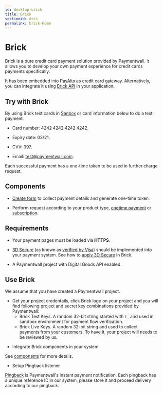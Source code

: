 ```yaml
---
id: desktop-brick
title: Brick
sectionid: docs
permalink: brick-home
---
```

# Brick

<div id="payment-form-container">
</div>
<script src="https://api.paymentwall.com/brick/brick.1.4.js"></script>
<script type="text/javascript">
	var brick = new Brick({
		public_key: 't_a93db6bffafdda5c57ab48296fdbba',
		amount: 0.99,
		currency: 'USD',
		container: 'payment-form-container',
		action: 'http://testbed1.stuffio.com/bricktest/brick-doc.php',
		form: {
			merchant: 'Your store',
			product: 'Your goods name',
			pay_button: 'Pay',
			zip: true
		}
	});

	brick.showPaymentForm(function(data) {

	}, function(errors) {
    // handle errors
	});
</script>

Brick is a pure credit card payment solution provided by Paymentwall. It allows you to develop your own payment experience for credit cards payments specifically.

It has been embedded into [PayAlto](/payalto-home) as credit card gateway. Alternatively, you can integrate it using [Brick API](/API-Reference#section-brick-onetime-token) in your application. 

## Try with Brick

By using Brick test cards in [Sanbox](/brick/sandbox) or card information below to do a test payment.

* Card number: 4242 4242 4242 4242.

* Expiry date: 03/21.

* CVV: 097.

* Email: test@paymentwall.com.

Each successful payment has a one-time token to be used in further charge request.

## Components

* [Create form](/brick/create-form) to collect payment details and generate one-time token. 

* Perform request according to your product type, [onetime payment](/brick/charge) or [subscription](/brick/subscription).

## Requirements

* Your payment pages must be loaded via **HTTPS**.

* [3D Secure](http://www.mastercard.com/gateway/implementation_guides/3D-Secure.html) (as known as [verified by Visa](https://www.visaeurope.com/making-payments/verified-by-visa/)) should be implemented into your payment system. See how to [apply 3D Secure](/brick/3dSecure) in Brick.

* A Paymentwall project with Digital Goods API enabled.

## Use Brick

We assume that you have created a Paymentwall project.

+ Get your project credentails, click Brick logo on your project and you will find following project and secret key combinations provided by Paymentwall:
	- Brick Test Keys. A random 32-bit string started with ```t_``` and used in sandbox environment for payment flow verification.
	- Brick Live Keys. A random 32-bit string and used to collect payments from your customers. To have it, your project will needs to be reviewed by us.

* Integrate Brick components in your system

See [components](#components) for more details.

* Setup Pingback listener

[Pingback](/default-pingback) is Paymentwall's instant payment notification. Each pingback has a unique reference ID in our system, please store it and proceed delivery according to our pingback.

